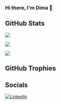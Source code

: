 ### Hi there, I'm Dima 👋

## GitHub Stats
![](https://github-readme-stats.vercel.app/api?username=4ban&theme=dark&hide_border=true&include_all_commits=true&count_private=false)<br/>
<!--![](https://github-readme-streak-stats.herokuapp.com/?user=4ban&theme=dark&hide_border=true)<br/>-->
![](https://github-readme-stats.vercel.app/api/top-langs/?username=4ban&theme=dark&hide_border=true&include_all_commits=true&count_private=false&layout=compact)

[![](https://visitcount.itsvg.in/api?id=4ban&icon=0&color=8)](https://visitcount.itsvg.in)

## GitHub Trophies
<!--![](https://github-profile-trophy.vercel.app/?username=4ban&theme=chalk&no-frame=true&no-bg=false&margin-w=4)-->


## Socials
[![LinkedIn](https://img.shields.io/badge/LinkedIn-%230077B5.svg?logo=linkedin&logoColor=white)](https://linkedin.com/in/dmitry-kryukov) 
